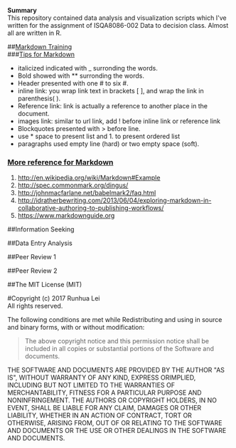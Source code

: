 **Summary**  
This repository contained data analysis and visualization scripts which I've written for the assignment of ISQA8086-002 Data to decision class. Almost all are written in R.

##[Markdown Training](https://www.markdowntutorial.com)  
###[Tips for Markdown](https://www.markdowntutorial.com)
* italicized indicated with _ surronding the words.
* Bold showed with ** surronding the words.
* Header presented with one # to six #. 
* inline link: you wrap link text in brackets [ ], and wrap the link in parenthesis( ).
* Reference link:  link is actually a reference to another place in the document.
* images link: similar to url link, add ! before inline link or reference link
* Blockquotes presented with > before line.
* use * space to present list and 1. to present ordered list
* paragraphs used empty line (hard) or two empty space (soft).
### [More reference for Markdown](https://www.markdowntutorial.com)
1. http://en.wikipedia.org/wiki/Markdown#Example
2. http://spec.commonmark.org/dingus/
3. http://johnmacfarlane.net/babelmark2/faq.html
4. http://idratherbewriting.com/2013/06/04/exploring-markdown-in-collaborative-authoring-to-publishing-workflows/
5. https://www.markdownguide.org

##Information Seeking  

##Data Entry Analysis  

##Peer Review 1

##Peer Review 2

##The MIT License (MIT)

#Copyright (c) 2017 Runhua Lei    
All rights reserved.

The following conditions are met while Redistributing and using in source and binary forms, with or without modification:
>The above copyright notice and this permission notice shall be included in all copies or substantial portions of the Software and documents.

THE SOFTWARE AND DOCUMENTS ARE PROVIDED BY THE AUTHOR "AS IS", WITHOUT WARRANTY OF ANY KIND, EXPRESS ORIMPLIED, INCLUDING BUT NOT LIMITED TO THE WARRANTIES OF MERCHANTABILITY, FITNESS FOR A PARTICULAR PURPOSE AND NONINFRINGEMENT. THE AUTHORS OR COPYRIGHT HOLDERS, IN NO EVENT, SHALL BE LIABLE FOR ANY CLAIM, DAMAGES OR OTHER LIABILITY, WHETHER IN AN ACTION OF CONTRACT, TORT OR OTHERWISE, ARISING FROM, OUT OF OR RELATING TO THE SOFTWARE AND DOCUMENTS OR THE USE OR OTHER DEALINGS IN THE SOFTWARE AND DOCUMENTS.









